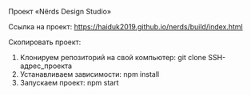 ﻿Проект «Nёrds Design Studio» 

Ссылка на проект: https://haiduk2019.github.io/nerds/build/index.html

Скопировать проект:

1. Клонируем репозиторий на свой компьютер:
 git clone SSH-адрес_проекта
2. Устанавливаем зависимости: 
 npm install
3. Запускаем проект: 
 npm start

